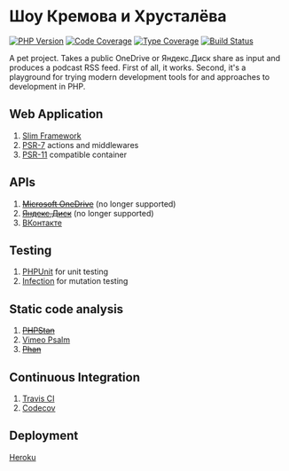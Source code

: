# Шоу Кремова и Хрусталёва

[![PHP Version](https://img.shields.io/badge/php-%5E7.4-blue.svg)](https://packagist.org/packages/morozov/kih)
[![Code Coverage](https://codecov.io/gh/morozov/kih/branch/master/graph/badge.svg)](https://codecov.io/gh/morozov/kih)
[![Type Coverage](https://shepherd.dev/github/morozov/kih/coverage.svg)](https://shepherd.dev/github/morozov/kih)
[![Build Status](https://travis-ci.org/morozov/kih.png)](https://travis-ci.org/morozov/kih)

A pet project. Takes a public OneDrive or Яндекс.Диск share as input and produces a podcast RSS feed. First of all, it works. Second, it's a playground for trying modern development tools for and approaches to development in PHP.

## Web Application

1. [Slim Framework](https://www.slimframework.com/)
2. [PSR-7](http://www.php-fig.org/psr/psr-7/) actions and middlewares
3. [PSR-11](http://www.php-fig.org/psr/psr-11/) compatible container

## APIs

1. ~~[Microsoft OneDrive](https://dev.onedrive.com/)~~ (no longer supported)
2. ~~[Яндекс.Диск](https://tech.yandex.com/disk/)~~ (no longer supported)
3. [ВКонтакте](https://vk.com/dev/manuals)

## Testing

1. [PHPUnit](https://phpunit.de/) for unit testing
2. [Infection](https://infection.github.io/) for mutation testing

## Static code analysis

1. ~~[PHPStan](https://github.com/phpstan/phpstan)~~
2. [Vimeo Psalm](https://getpsalm.org/)
3. ~~[Phan](https://github.com/phan/phan)~~

## Continuous Integration

1. [Travis CI](https://travis-ci.org/morozov/kih)
2. [Codecov](https://codecov.io/gh/morozov/kih)

## Deployment

[Heroku](https://devcenter.heroku.com/categories/php)
